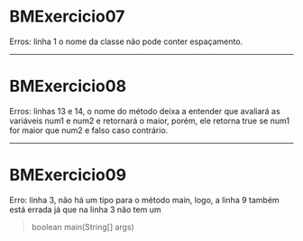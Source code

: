 

# BMExercicio07

Erros: linha 1 o nome da classe não pode conter espaçamento.

---

# BMExercicio08

Erros: linhas 13 e 14, o nome do método deixa a entender que avaliará as variáveis num1 e num2 e retornará o maior, porém, ele retorna true se num1 for maior que num2 e falso caso contrário.

---

# BMExercicio09

Erro: linha 3, não há um tipo para o método main, logo, a linha 9 também está errada já que na linha 3 não tem um 
> boolean main(String[] args)
